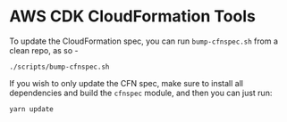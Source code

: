 # AWS CDK CloudFormation Tools

To update the CloudFormation spec, you can run `bump-cfnspec.sh` from a clean repo, as so -

```console
./scripts/bump-cfnspec.sh
```

If you wish to only update the CFN spec, make sure to install all dependencies and build the `cfnspec` module,
and then you can just run:

```console
yarn update
```
